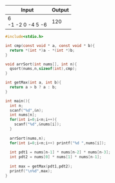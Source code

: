 

| Input                | Output |
| -------------------- | ------ |
| 6<br>-1 -2 0 -4 5 -6 | 120    |


```c
#include<stdio.h>

int cmp(const void * a, const void * b){
  return *(int *)a - *(int *)b;
}

void arrSort(int nums[], int n){
  qsort(nums,n,sizeof(int),cmp);
}

int getMax(int a, int b){
  return a > b ? a : b;
}

int main(){
  int n;
  scanf("%d",&n);
  int nums[n];
  for(int i=0;i<n;i++){
    scanf("%d",&nums[i]);
  }
  
  arrSort(nums,n);
  for(int i=0;i<n;i++) printf("%d ",nums[i]);
  
  int pdt1 = nums[n-1] * nums[n-2] * nums[n-3];
  int pdt2 = nums[0] * nums[1] * nums[n-1];
  
  int max = getMax(pdt1,pdt2);
  printf("\n%d",max);
}
```

